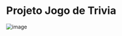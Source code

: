# Projeto Jogo de Trivia

![image](https://user-images.githubusercontent.com/64482847/218309307-5a452b0d-9eb8-4d02-981c-17a1562c4576.png)
